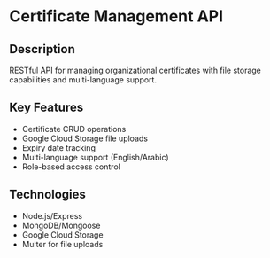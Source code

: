 # Certificate Management API

## Description
RESTful API for managing organizational certificates with file storage capabilities and multi-language support.

## Key Features
- Certificate CRUD operations
- Google Cloud Storage file uploads
- Expiry date tracking
- Multi-language support (English/Arabic)
- Role-based access control

## Technologies
- Node.js/Express
- MongoDB/Mongoose
- Google Cloud Storage
- Multer for file uploads